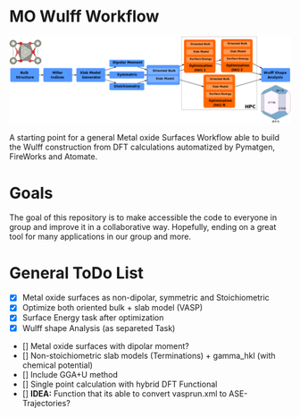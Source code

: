 # MO Wulff Workflow

![workflow](img/mo_wulff_workflow.png)

A starting point for a general Metal oxide Surfaces Workflow able to build the Wulff construction from DFT calculations automatized by Pymatgen, FireWorks and Atomate.

# Goals

The goal of this repository is to make accessible the code to everyone in group and
improve it in a collaborative way. Hopefully, ending on a great tool for many applications
in our group and more.

# General ToDo List

- [x] Metal oxide surfaces as non-dipolar, symmetric and Stoichiometric
- [x] Optimize both oriented bulk + slab model (VASP)
- [x] Surface Energy task after optimization
- [x] Wulff shape Analysis (as separeted Task)
- [] Metal oxide surfaces with dipolar moment?
- [] Non-stoichiometric slab models (Terminations) + gamma_hkl (with chemical potential)
- [] Include GGA+U method
- [] Single point calculation with hybrid DFT Functional
- [] **IDEA:** Function that its able to convert vasprun.xml to ASE-Trajectories?


